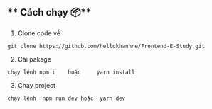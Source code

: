 ## ** Cách chạy 📦**

1. Clone code về

```
git clone https://github.com/hellokhanhne/Frontend-E-Study.git
```

2. Cài pakage

```
chạy lệnh npm i    hoặc     yarn install
```

3. Chạy project

```
chạy lệnh  npm run dev hoặc  yarn dev
```
